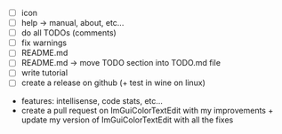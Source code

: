 - [ ] icon
- [ ] help -> manual, about, etc...
- [ ] do all TODOs (comments)
- [ ] fix warnings
- [ ] README.md
- [ ] README.md -> move TODO section into TODO.md file
- [ ] write tutorial
- [ ] create a release on github (+ test in wine on linux)

- features: intellisense, code stats, etc...
- create a pull request on ImGuiColorTextEdit with my improvements + update my version of ImGuiColorTextEdit with all the fixes